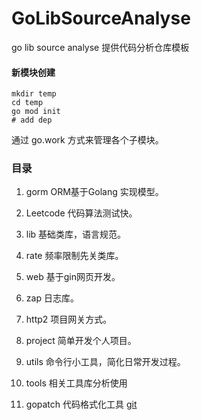 # GoLibSourceAnalyse
go lib source analyse
提供代码分析仓库模板

#### 新模块创建
```shell
mkdir temp
cd temp
go mod init
# add dep
```

通过 go.work 方式来管理各个子模块。

### 目录
1. gorm ORM基于Golang 实现模型。

2. Leetcode 代码算法测试快。

3. lib 基础类库，语言规范。

4. rate 频率限制先关类库。

5. web 基于gin网页开发。

6. zap 日志库。

7. http2 项目网关方式。

8. project 简单开发个人项目。

9. utils 命令行小工具，简化日常开发过程。

10. tools 相关工具库分析使用

11. gopatch 代码格式化工具 [git](https://github.com/uber-go/gopatch)


